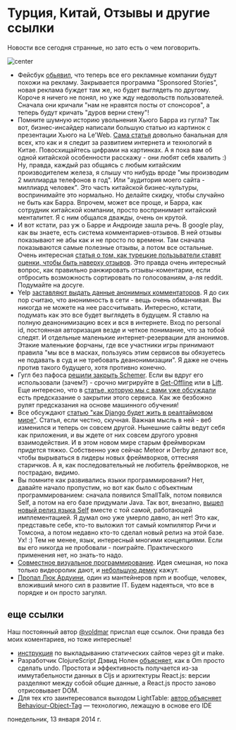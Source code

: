 # Турция, Китай, Отзывы и другие ссылки

Новости все сегодня странные, но зато есть о чем поговорить.

![center](http://pozdravka.com/_ph/14/886659577.gif)

* Фейсбук [обьявил](https://www.facebook.com/notes/facebook-and-privacy/an-update-to-facebook-a%20ds/643198592396693), что теперь все его рекламные компании будут похожи на рекламу. Закрывается программа "Sponsored Stories", новая реклама буждет там же, но будет выглядеть по другому. Короче я ничего не понял, но уже жду недовольств пользователей. Сначала они кричали "нам не нравятся посты от спонсоров", а теперь будут кричать "дуров верни стену"!
* Помните шумную историю увольнения Хьюго Барра из гугла? Так вот, бизнес-инсайдер написали большую статью из картинок с презентации Хьюго на Le'Web. [Сама статья](http://www.businessinsider.com/what-the-chinese-tech-industry-is-like-2014-1) довольно банальная для всех, кто как и я следит за развитием интернета и технологий в Китае. Повосхищайтесь цифрами на картинках. А я пока вам об одной китайской особенности расскажу - они любят себя хвалить :) Ну, правда, каждый раз общаясь с любым китайским производителем железа, я слышу что нибудь вроде "мы производим 2 миллиарда телефонов в год". Или "аудитория моего сайта - миллиард человек". Это часть китайской бизнес-культуры, воспринимайте это нормально. Но делайте скидку, чтобы случайно не быть как Барра. Впрочем, может все проще, и Барра, как сотрудник китайской компании, просто воспринимает китайский менталитет. Я с ним общался дважды, очень он крутой.
* И вот кстати, раз уж о Барре и Андроиде зашла речь. В google play, как вы знаете, есть система комментариев-отзывов. В ней отзывы показывают не абы как и не просто по времени. Там сначала показываются самые полезные отзывы, а потом все остальные. Очень интересная [статья о том, как турецкие пользьватели ставят оценки, чтобы быть наверху отзывов](http://blog.appwared.com/awful-app-review-trend-among-turkish-users-this-is-why-your-app-gets-so-many-one-star-reviews/). Это правда очень интересный вопрос, как правильно ранжировать отзывы-коментарии, если отбросить возможность сортировать по голосованиям, а-ля reddit. Подумайте на досуге.
* Yelp [заставляют выдать данные анонимных комментаторов](http://www.theatlantic.com/technology/archive/2014/01/court-rules-that-yelp-must-unmask-the-identities-of-seven-anonymous-reviewers/282959/). Я до сих пор считаю, что анонимность в сети - вещь очень обманчивая. Вы никогда не можете на нее рассчитывать. Интересно, кстати, подумать как  это все будет выглядеть в будущем. Я ставлю на полную деанонимизацию всех и вся в интернете. Вход по personal id, постоянная авторизация везде и четкое понимание, что за тобой следят. И отдельные маленькие интернет-резервации для анонимов. Этакие маленькие форчаны, где все участники игры принимают правила "мы все в масках, пользуясь этим сервисов вы обязуетесь не подавать в суд и не требовать деанонимизации". Я даже не очень против такого будущего, хотя противно конечно.
* Гугл без пафоса [решили закрыть Schemer](https://www.schemer.com/home?lo=1). Если вы вдруг его использовали (зачем?) - срочно мигрируйте в [Get-Offline](https://www.get-offline.com/) или в [Lift](https://lift.do/). Еще интересно, что в [статье, которую мы с вами уже обсуждали](http://www.gwern.net/Google%20shutdowns#predictions) есть предсказание о закрытии этого сервиса. Как же безбожно рулят предсказания на основе машинного обучения!
* Все обсуждают [cтатью "как Django будет жить в реалтаймовом мире"](http://arunrocks.com/real-time-applications-and-will-django-adapt-to-it/). Статья, если честно, скучная. Важная мысль в ней - веб изменился и теперь он совсем другой. Нынешние сайты ведут себя как приложения, и вы ждете от них совсем другого уровня взаимодействия. И в этом новом мире старым фреймворкам придется тяжко. Собственно уже сейчас Meteor и Derby делают все, чтобы вырываться в лидеры новых фреймворков, оттесняя старичков. А я, как последовательный не любитель фреймворков, не пострадаю, видимо.
* Вы помните как развивались языки программирования? Нет, давайте начало пропустим, но вот как было с объектным программированием: сначала появился SmallTalk, потом появился Self, а потом на его базе придумали Java. Так вот, внезапно, [вышел новый релиз языка Self](http://blog.selflanguage.org/2014/01/12/self-mallard-4-5-0-released/) вместе с той самой, работающей имплементацией. Я думал оно уже умерло давно, ан нет! Это как, представьте себе, кто-то выложил тот самый компилятор Ричи и Томсона, а потом недавно кто-то сделал новый релиз на этой базе. Ух! :) Тем не менее, язык, интересный многими концепциями. Если вы его никогда не пробовали - поиграйте. Практического применения нет, но знать-то надо.
* [Совместное визуальное программирование](http://flowhub.io/). Идея смешная, но пока только видеоролик дают, и [небольшую демку](http://flowhub.io/demo/photobooth/) кажут.
* [Пропал Люк Ардуини](http://findluk.com/), один из мантейнеров npm и вообще, человек, вложивший много сил в развитие IT. Будем надеяться, что все в порядке и он просто загулял.

## еще ссылки

Наш постоянный автор [@voldmar](http://twitter.com/voldmar) прислал еще ссылок. Они правда без моих коментариев, но тоже интересные!

*  [инструкция](http://nicolasgallagher.com/simple-git-deployment-strategy-for-static-sites/) по выкладыванию статических сайтов через git и make.
*  Разработчик ClojureScript Дэвид Нолен [объясняет](http://swannodette.github.io/2013/12/31/time-travel/), как в Om просто сделать undo. Простота и эффективность получается из-за иммутабельности данных в Cljs и архитектуры React.js: версии разделяют между собой общие данные, а React.js просто заново отрисовывает DOM.
* Для тех кто заинтересовался выходом LightTable: [автор объясняет Behaviour-Object-Tag](http://www.chris-granger.com/2013/01/24/the-ide-as-data/ ) — технологию, лежащую в основе его IDE

понедельник, 13 января 2014 г.
